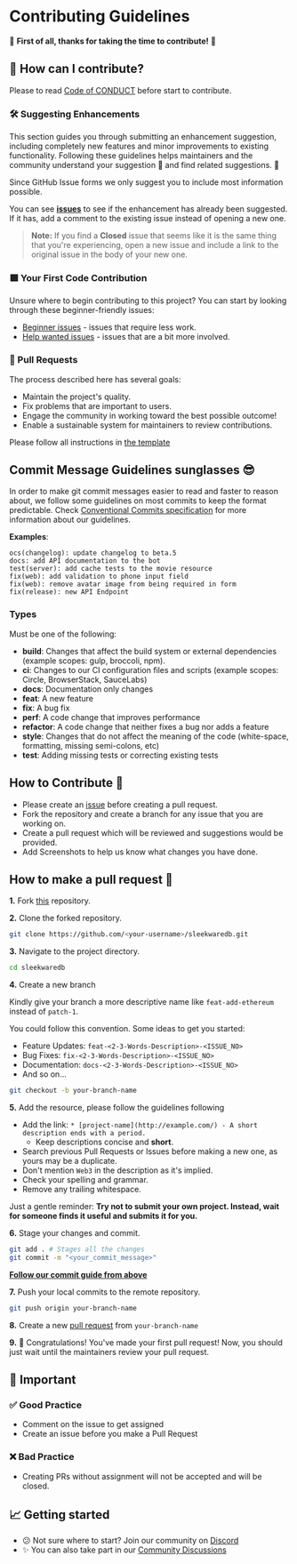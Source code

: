 # Contributing Guidelines

🎉 **First of all, thanks for taking the time to contribute!** 🎉

## 🤔 How can I contribute?

Please to read [Code of CONDUCT](CODE_OF_CONDUCT.md) before start to contribute.

### 🛠 Suggesting Enhancements

This section guides you through submitting an enhancement suggestion, including completely new features and minor improvements to existing functionality. Following these guidelines helps maintainers and the community understand your suggestion 📝 and find related suggestions. 🔎

Since GitHub Issue forms we only suggest you to include most information possible.

You can see **[issues](https://github.com/SleekwareDB/sleekwaredb/issues)** to see if the enhancement has already been suggested.
If it has, add a comment to the existing issue instead of opening a new one.

> **Note:** If you find a **Closed** issue that seems like it is the same thing that you're experiencing, open a new issue and include a link to the original issue in the body of your new one.
### 🟩 Your First Code Contribution

Unsure where to begin contributing to this project? You can start by looking through these beginner-friendly issues:

- [Beginner issues](good-first-issues) - issues that require less work.
- [Help wanted issues](help-wanted) - issues that are a bit more involved.

### 📣 Pull Requests

The process described here has several goals:

- Maintain the project's quality.
- Fix problems that are important to users.
- Engage the community in working toward the best possible outcome!
- Enable a sustainable system for maintainers to review contributions.

Please follow all instructions in [the template](https://github.com/SleekwareDB/sleekwaredb/blob/master/.github/PULL_REQUEST_TEMPLATE.md)

##  Commit Message Guidelines sunglasses 😎

In order to make git commit messages easier to read and faster to reason about, we follow some guidelines on most commits to keep the format predictable. Check [Conventional Commits specification](https://conventionalcommits.org/) for more information about our guidelines.

**Examples**:
```
ocs(changelog): update changelog to beta.5
docs: add API documentation to the bot
test(server): add cache tests to the movie resource
fix(web): add validation to phone input field
fix(web): remove avatar image from being required in form
fix(release): new API Endpoint
```

### Types
Must be one of the following:

- **build**: Changes that affect the build system or external dependencies (example scopes: gulp, broccoli, npm).
- **ci**: Changes to our CI configuration files and scripts (example scopes: Circle, BrowserStack, SauceLabs)
- **docs**: Documentation only changes
- **feat**: A new feature
- **fix**: A bug fix
- **perf**: A code change that improves performance
- **refactor**: A code change that neither fixes a bug nor adds a feature
- **style**: Changes that do not affect the meaning of the code (white-space, formatting, missing semi-colons, etc)
- **test**: Adding missing tests or correcting existing tests

## How to Contribute 🚀

- Please create an [issue](issues) before creating a pull request.
- Fork the repository and create a branch for any issue that you are working on.
- Create a pull request which will be reviewed and suggestions would be provided.
- Add Screenshots to help us know what changes you have done.

## How to make a pull request 🤔

**1.** Fork [this](https://github.com/SleekwareDB/sleekwaredb) repository.

**2.** Clone the forked repository.

```bash
git clone https://github.com/<your-username>/sleekwaredb.git
```

**3.** Navigate to the project directory.

```bash
cd sleekwaredb
```

**4.** Create a new branch

Kindly give your branch a more descriptive name like `feat-add-ethereum` instead of `patch-1`.

You could follow this convention. Some ideas to get you started:

- Feature Updates: `feat-<2-3-Words-Description>-<ISSUE_NO>`
- Bug Fixes: `fix-<2-3-Words-Description>-<ISSUE_NO>`
- Documentation: `docs-<2-3-Words-Description>-<ISSUE_NO>`
- And so on...

```bash
git checkout -b your-branch-name
```

**5.** Add the resource, please follow the guidelines following

- Add the link: `* [project-name](http://example.com/) - A short description ends with a period.`
  - Keep descriptions concise and **short**.
- Search previous Pull Requests or Issues before making a new one, as yours may be a duplicate.
- Don't mention `Web3` in the description as it's implied.
- Check your spelling and grammar.
- Remove any trailing whitespace.

Just a gentle reminder: **Try not to submit your own project. Instead, wait for someone finds it useful and submits it for you.**

**6.** Stage your changes and commit.

```bash
git add . # Stages all the changes
git commit -m "<your_commit_message>"
```

[**Follow our commit guide from above**](#style-guide-for-git-commit-messages-)

**7.** Push your local commits to the remote repository.

```bash
git push origin your-branch-name
```

**8.** Create a new [pull request](https://help.github.com/en/github/collaborating-with-issues-and-pull-requests/creating-a-pull-request) from `your-branch-name`

**9.** 🎉 Congratulations! You've made your first pull request! Now, you should just wait until the maintainers review your pull request.

## 🛑 Important

### ✅ Good Practice

- Comment on the issue to get assigned
- Create an issue before you make a Pull Request

### ❌ Bad Practice

- Creating PRs without assignment will not be accepted and will be closed.

## 📈 Getting started

- 😕 Not sure where to start? Join our community on [Discord](https://discord.gg/R35CEJPz)
- ✨ You can also take part in our [Community Discussions](https://github.com/SleekwareDB/sleekwaredb/discussions)

[repo]: https://github.com/SleekwareDB/sleekwaredb
[good-first-issues]: https://github.com/SleekwareDB/sleekwaredb/issues?q=is%3Aopen+is%3Aissue+label%3A%22good+first+issue%22
[help-wanted]: https://github.com/SleekwareDB/sleekwaredb/issues?q=is%3Aopen+is%3Aissue+label%3A%22help+wanted%22
[issues]: https://github.com/SleekwareDB/sleekwaredb/issues
[prs]: https://github.com/SleekwareDB/sleekwaredb/pulls

[conventional-commits]: https://www.conventionalcommits.org/en/v1.0.0/
